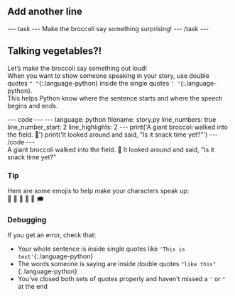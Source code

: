 <h2 class="c-project-heading--task">Add another line</h2>
--- task ---
Make the broccoli say something surprising!
--- /task ---

<h2 class="c-project-heading--explainer">Talking vegetables?!</h2>

Let’s make the broccoli say something out loud!  
When you want to show someone speaking in your story, use double quotes `" "`{:.language-python} inside the single quotes `' '`{:.language-python}.  
This helps Python know where the sentence starts and where the speech begins and ends.

<div class="c-project-code">
--- code ---
---
language: python
filename: story.py
line_numbers: true
line_number_start: 2
line_highlights: 2
---
print('A giant broccoli walked into the field. 🥦')
print('It looked around and said, "Is it snack time yet?"')
--- /code ---
</div>

<div class="c-project-output">
A giant broccoli walked into the field. 🥦  
It looked around and said, "Is it snack time yet?"
</div>

<div class="c-project-callout c-project-callout--tip">

### Tip

Here are some emojis to help make your characters speak up:  
🎤 🎒 🧃 👦 👧 🗯️

</div>

<div class="c-project-callout c-project-callout--debug">

### Debugging

If you get an error, check that:
- Your whole sentence is inside single quotes like `'This is text'`{:.language-python}
- The words someone is saying are inside double quotes `"like this"`{:.language-python}
- You’ve closed both sets of quotes properly and haven’t missed a `'` or `"` at the end

</div>
